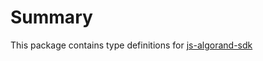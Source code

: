 # Summary

This package contains type definitions for [js-algorand-sdk](https://github.com/algorand/js-algorand-sdk)
